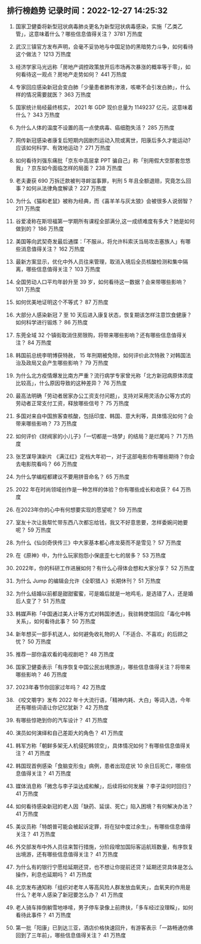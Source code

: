 
## 排行榜趋势 记录时间：2022-12-27 14:25:32
  
  1. 国家卫健委将新型冠状病毒肺炎更名为新型冠状病毒感染，实施「乙类乙管」，这意味着什么？哪些信息值得关注？ 3781 万热度
    
  2. 武汉三镇官方发布声明，会毫不妥协地与中国足协的黑暗势力斗争，如何看待这个做法？ 1213 万热度
    
  3. 经济学家马光远称「房地产调控政策放开后市场再次暴涨的概率等于零」，如何看待这一观点？房地产走势如何？ 441 万热度
    
  4. 专家回应感染新冠会变白肺「少量患者肺有渗液，咳嗽不会引发白肺」，什么样的情况需要就医？ 363 万热度
    
  5. 国家统计局经最终核实， 2021 年 GDP 现价总量为 1149237 亿元，这意味着什么？ 343 万热度
    
  6. 为什么人体的温度不设置的高一点使病毒、癌细胞失活？ 285 万热度
    
  7. 网传新冠感染者康复后短期内因剧烈运动入院或离世，阳康后多久才能运动? 应该如何科学、有效地运动？ 271 万热度
    
  8. 如何看待刘强东痛批「京东中高层拿 PPT 骗自己」称「别用假大空那套忽悠我」？京东如今面临怎样的局面？ 238 万热度
    
  9. 老夫妻获 690 万拆迁款被判寻衅滋事罪，判刑 5 年且全额退赔，究竟怎么回事？如何从法律角度解读？ 227 万热度
    
  10. 为什么《猫和老鼠》被称为经典，而《喜羊羊与灰太狼》会被很多人说弱智？ 211 万热度
    
  11. 谷爱凌称在斯坦福第一学期所有课程全部满分,这一成绩难度有多大？她是如何做到的？ 186 万热度
    
  12. 美国等向武契奇发最后通牒：「不服从，将允许科索沃当局攻击塞族人」有哪些消息值得关注？ 162 万热度
    
  13. 最新方案显示，优化中外人员往来管理，取消入境后全员核酸检测和集中隔离，哪些信息值得关注？ 103 万热度
    
  14. 全国劳动人口平均年龄升至 39 岁，如何看待这一数据？会来带哪些影响？ 101 万热度
    
  15. 如何优美地证明这个不等式？ 87 万热度
    
  16. 大部分人感染新冠 7 至 10 天后进入康复状态，恢复期该怎样注意饮食健康？如何科学进行锻炼？ 86 万热度
    
  17. 东莞全域 32 个镇街取消住房限购，将带来哪些影响？还有哪些信息值得关注？ 84 万热度
    
  18. 韩国前总统李明博获特赦， 15 年刑期被免除，如何评价此次特赦？对韩国法治及政局又会产生哪些影响？ 79 万热度
    
  19. 为什么北方疫情爆发比南方严重？流行病学专家曾光称「北方新冠病原体浓度比较高」，什么原因导致的这种差异？ 76 万热度
    
  20. 最高法明确「劳动者居家办公工资支付问题」，支持对采用灵活办公等方式的劳动者正常支付工资，释放哪些信号？ 75 万热度
    
  21. 多国对来自中国旅客查核酸，包括印度、韩国、意大利等，具体情况如何？会带来哪些影响？ 73 万热度
    
  22. 如何评价《财阀家的小儿子》「一切都是一场梦」的结局？是烂尾吗？ 71 万热度
    
  23. 张艺谋导演新片 《满江红》定档大年初一，对于这部电影你有哪些期待？你会去电影院看吗？ 66 万热度
    
  24. 为什么学编程都建议不要用拼音命名？ 65 万热度
    
  25. 2022 年在时尚领域创作是一种怎样的体验？你有哪些成长和收获？ 64 万热度
    
  26. 在2023年你的心中有何想要实现的愿望呢？ 59 万热度
    
  27. 室友十次让我帮忙带东西八次都忘给钱，我又不好意思要，怎样委婉问她要呢？ 59 万热度
    
  28. 为什么《仙剑奇侠传三》中大家基本都心疼龙葵而不是雪见？ 57 万热度
    
  29. 在《原神》中，为什么玩家抱怨小保底歪七七的居多？ 53 万热度
    
  30. 2022年，你的科研工作进展如何？有什么心得体会想和大家分享？ 52 万热度
    
  31. 为什么 Jump 的编辑会允许《全职猎人》长期休刊？ 51 万热度
    
  32. 为什么结婚以前都是甜甜蜜蜜，可是婚后就是一地鸡毛，是选错了人，还是婚后人变了？ 51 万热度
    
  33. 韩媒声称「中国通过美人计等方式对韩国渗透」，我驻韩使馆回应「毒化中韩关系」，如何看待此事？ 50 万热度
    
  34. 新年想买一部手机送人，如何避免收礼物的人「不适合、不喜欢」的后顾之忧？ 50 万热度
    
  35. 推荐一部你喜欢看的电视剧吧？ 48 万热度
    
  36. 国家卫健委表示「有序恢复中国公民出境旅游」，哪些信息值得关注？将带来哪些影响？ 46 万热度
    
  37. 2023年春节你回家过年吗？ 42 万热度
    
  38. 《咬文嚼字》发布 2022 年十大流行语，「精神内耗、大白」等词入选，今年还有哪些词语让你记忆犹新？ 42 万热度
    
  39. 有哪些惊艳到你的汽车设计？ 41 万热度
    
  40. 演员如何演绎和自己差距大的角色？ 41 万热度
    
  41. 韩军方称「朝鲜多架无人机侵犯韩领空」，具体情况如何？有哪些信息值得关注？ 41 万热度
    
  42. 韩国现首例感染「食脑变形虫」病例，患者出现症状 10 余日后死亡，哪些信息值得关注？ 41 万热度
    
  43. 媒体消息称「微念与李子柒达成和解」，后续将如何发展 ？李子柒何时回归？ 41 万热度
    
  44. 如何看待感染新冠的老人因「缺药、延误、死亡」陷入困境？有何解决办法？ 41 万热度
    
  45. 美议员称「特朗普可能会被起诉定罪，将在狱中度过余生」，有哪些信息值得关注？ 41 万热度
    
  46. 外交部发布中外人员往来暂行措施，分阶段增加国际客运航班数量，有序恢复出境游，还有哪些信息值得关注？ 41 万热度
    
  47. 为什么有的银行宁愿给延期还贷，也不想让你提前还贷？延期还贷具体是怎么操作，利息也延期吗？ 41 万热度
    
  48. 北京发布通知称「组织对老年人等高风险人群发放血氧夹」，血氧夹的作用是什么？老年人感染了新冠要怎么办？ 41 万热度
    
  49. 老人骑车摔倒躺雪地哆嗦，男子停车录像上前搀扶，「多车经过没理睬」，如何看待此事件？ 41 万热度
    
  50. 第一批「阳康」已到达三亚，酒店价格快速回升，有游客表示「一路畅通仿佛回到了三年前」，哪些信息值得关注？ 41 万热度
    